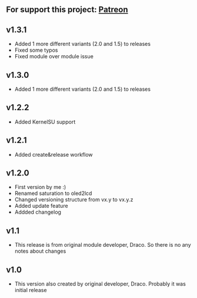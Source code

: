 For support this project: [Patreon](https://avalibeyaz.com/patreon)  
--------------

## v1.3.1  
- Added 1 more different variants (2.0 and 1.5) to releases
- Fixed some typos
- Fixed module over module issue  

## v1.3.0
- Added 1 more different variants (2.0 and 1.5) to releases
  
## v1.2.2
- Added KernelSU support    
  
## v1.2.1
- Added create&release workflow  
  
## v1.2.0  
- First version by me :)  
- Renamed saturation to oled2lcd  
- Changed versioning structure from vx.y to vx.y.z
- Added update feature  
- Addded changelog  
  
## v1.1  
- This release is from original module developer, Draco. So there is no any notes about changes  
  
## v1.0  
- This version also created by original developer, Draco. Probably it was initial release  
